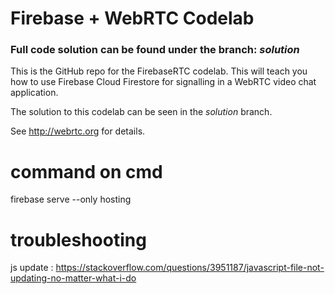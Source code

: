 # Firebase + WebRTC Codelab
### Full code solution can be found under the branch: _solution_
This is the GitHub repo for the FirebaseRTC codelab. This will teach you how 
to use Firebase Cloud Firestore for signalling in a WebRTC video chat application.

The solution to this codelab can be seen in the _solution_ branch.

See http://webrtc.org for details.

# command on cmd
firebase serve --only hosting

# troubleshooting
js update : 
https://stackoverflow.com/questions/3951187/javascript-file-not-updating-no-matter-what-i-do
